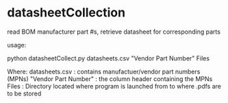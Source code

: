 # datasheetCollection
read BOM manufacturer part #s, retrieve datasheet for corresponding parts

usage:

python datasheetCollect.py datasheets.csv "Vendor Part Number" Files

Where:
  datasheets.csv : contains manufactuer/vendor part numbers (MPNs)
  "Vendor Part Number" : the column header containing the MPNs
  Files : Directory located where program is launched from to where .pdfs are to be stored
